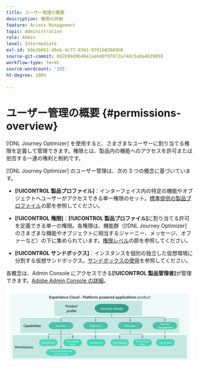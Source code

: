 ```yaml
---
title: ユーザー管理の概要
description: 権限の詳細
feature: Access Management
topic: Administration
role: Admin
level: Intermediate
exl-id: b8e266b1-d8eb-4c77-9341-9761b82609b0
source-git-commit: 882b99d9b49e1ae6d0f97872a74dc5a8a4639050
workflow-type: tm+mt
source-wordcount: '155'
ht-degree: 100%

---
```


# ユーザー管理の概要 {#permissions-overview}

[!DNL Journey Optimizer] を使用すると、さまざまなユーザーに割り当てる権限を定義して管理できます。権限とは、製品内の機能へのアクセスを許可または拒否する一連の権利と制約です。

[!DNL Journey Optimizer] のユーザー管理は、次の 3 つの概念に基づいています。

* **[!UICONTROL 製品プロファイル]**：インターフェイス内の特定の機能やオブジェクトへユーザーがアクセスできる単一権限のセット。[標準提供の製品プロファイル](ootb-product-profiles.md)の節を参照してください。

* **[!UICONTROL 権限]**：**[!UICONTROL 製品プロファイル]**&#x200B;に割り当てる許可を定義できる単一の権限。各権限は、機能群（[!DNL Journey Optimizer] のさまざまな機能やオブジェクトに相当するジャーニー、メッセージ、オファーなど）の下に集められています。[権限レベル](high-low-permissions.md)の節を参照してください。

* **[!UICONTROL サンドボックス]**：インスタンスを個別の独立した仮想環境に分割する仮想サンドボックス。[サンドボックスの使用](sandboxes.md)を参照してください。

各概念は、Admin Console にアクセスできる&#x200B;**[!UICONTROL 製品管理者]**&#x200B;が管理できます。[Adobe Admin Console の詳細](https://helpx.adobe.com/jp/enterprise/managing/user-guide.html)。

![](assets/do-not-localize/permissions_2.png)
